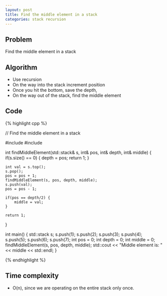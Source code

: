 ```yaml
---
layout: post
title: Find the middle element in a stack
categories: stack recursion
---
```


## Problem
Find the middle element in a stack

## Algorithm
- Use recursion
- On the way into the stack increment position 
- Once you hit the bottom, save the depth,
- On the way out of the stack, find the middle element

## Code 
{% highlight cpp %}

// Find the middle element in a stack

#include <iostream>
#include <stack>

int findMiddleElement(std::stack<int>& s, int& pos, int& depth, int& middle) {
	if(s.size() == 0) {
		depth = pos;
		return 1;
	}
	
	int val = s.top();
	s.pop();
	pos = pos + 1;
	findMiddleElement(s, pos, depth, middle);
	s.push(val);
	pos = pos - 1;
		
	if(pos == depth/2) {
		middle = val;
	}
	
	return 1;
}

int main() {
	std::stack<int> s;
	s.push(1);
	s.push(2);
	s.push(3);
	s.push(4);
	s.push(5);
	s.push(6);
	s.push(7);
	int pos = 0;
	int depth = 0;
	int middle = 0;
	findMiddleElement(s, pos, depth, middle);
	std::cout << "Middle element is: " << middle << std::endl;
}

{% endhighlight %}

## Time complexity
- O(n), since we are operating on the entire stack only once.